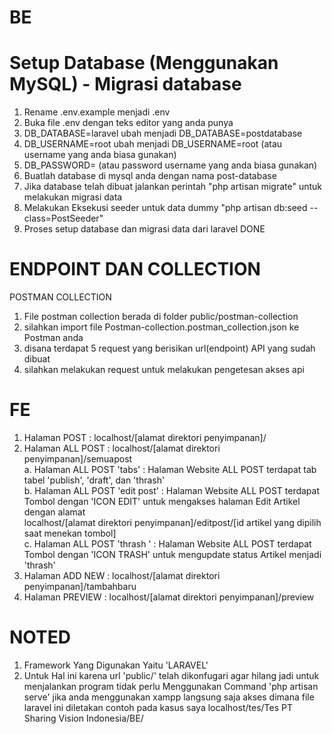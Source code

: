 # BE
 # Setup Database (Menggunakan MySQL) - Migrasi database
  1. Rename .env.example menjadi .env
  2. Buka file .env dengan teks editor yang anda punya
  3. DB_DATABASE=laravel ubah menjadi DB_DATABASE=postdatabase
  4. DB_USERNAME=root ubah menjadi DB_USERNAME=root (atau username yang anda biasa gunakan) 
  5. DB_PASSWORD= (atau password username yang anda biasa gunakan) 
  6. Buatlah database di mysql anda dengan nama post-database
  7. Jika database telah dibuat jalankan perintah "php artisan migrate" untuk melakukan migrasi data
  8. Melakukan Eksekusi seeder untuk data dummy "php artisan db:seed --class=PostSeeder"
  9. Proses setup database dan migrasi data dari laravel DONE
 # ENDPOINT DAN COLLECTION
  POSTMAN COLLECTION
   1. File postman collection berada di folder public/postman-collection
   2. silahkan import file Postman-collection.postman_collection.json ke Postman anda
   3. disana terdapat 5 request yang berisikan url(endpoint) API yang sudah dibuat 
   4. silahkan melakukan request untuk melakukan pengetesan akses api

# FE
 1. Halaman POST                    : localhost/[alamat direktori penyimpanan]/
 2. Halaman ALL POST                : localhost/[alamat direktori penyimpanan]/semuapost <br>
   a. Halaman ALL POST 'tabs'       : Halaman Website ALL POST terdapat tab tabel 'publish', 'draft', dan 'thrash'<br>
   b. Halaman ALL POST 'edit post'  : Halaman Website ALL POST terdapat Tombol dengan 'ICON EDIT' untuk mengakses halaman Edit Artikel dengan alamat<br>
                                      localhost/[alamat direktori penyimpanan]/editpost/[id artikel yang dipilih saat menekan tombol]<br>
   c. Halaman ALL POST 'thrash '    : Halaman Website ALL POST terdapat Tombol dengan 'ICON TRASH' untuk mengupdate status Artikel menjadi 'thrash'<br>
 3. Halaman ADD NEW     : localhost/[alamat direktori penyimpanan]/tambahbaru
 4. Halaman PREVIEW     : localhost/[alamat direktori penyimpanan]/preview

# NOTED
 1. Framework Yang Digunakan Yaitu 'LARAVEL'  
 2. Untuk Hal ini karena url 'public/' telah dikonfugari agar hilang jadi untuk menjalankan program tidak perlu Menggunakan 
    Command 'php artisan serve' jika anda menggunakan xampp langsung saja akses dimana file laravel ini diletakan
    contoh pada kasus saya localhost/tes/Tes PT Sharing Vision Indonesia/BE/
